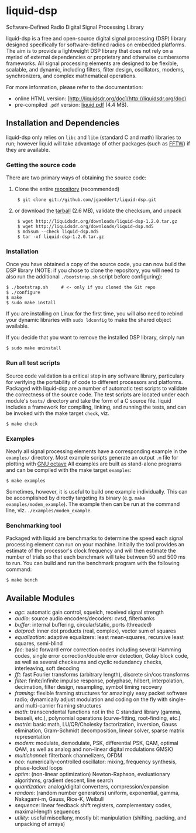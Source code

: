 
liquid-dsp
==========

Software-Defined Radio Digital Signal Processing Library

liquid-dsp is a free and open-source digital signal processing (DSP)
library designed specifically for software-defined radios on embedded
platforms. The aim is to provide a lightweight DSP library that does not
rely on a myriad of external dependencies or proprietary and otherwise
cumbersome frameworks. All signal processing elements are designed to be
flexible, scalable, and dynamic, including filters, filter design,
oscillators, modems, synchronizers, and complex mathematical operations.

For more information, please refer to the documentation:

  * online HTML version: [http://liquidsdr.org/doc](http://liquidsdr.org/doc)
  * pre-compiled `.pdf` version: [liquid.pdf](http://liquidsdr.org/downloads/liquid.pdf) (4.4 MB).

Installation and Dependencies
-----------------------------

liquid-dsp only relies on `libc` and `libm` (standard C and math)
libraries to run; however liquid will take advantage of other packages
(such as [FFTW](http://www.fftw.org)) if they are available.

### Getting the source code ###

There are two primary ways of obtaining the source code:

1. Clone the entire [repository](http://github.com/jgaeddert/liquid-dsp)
   (recommended)
        
        $ git clone git://github.com/jgaeddert/liquid-dsp.git

2. or download the [tarball](http://liquidsdr.org/downloads/liquid-dsp-1.2.0.tar.gz)
   (2.6 MB), validate the checksum, and unpack 

        $ wget http://liquidsdr.org/downloads/liquid-dsp-1.2.0.tar.gz
        $ wget http://liquidsdr.org/downloads/liquid-dsp.md5
        $ md5sum --check liquid-dsp.md5
        $ tar -xf liquid-dsp-1.2.0.tar.gz

### Installation ###

Once you have obtained a copy of the source code, you can now build the
DSP library (NOTE: if you chose to clone the repository, you will need
to also run the additional `./bootstrap.sh` script before configuring):

    $ ./bootstrap.sh     # <- only if you cloned the Git repo
    $ ./configure
    $ make
    $ sudo make install

If you are installing on Linux for the first time, you will also need
to rebind your dynamic libraries with `sudo ldconfig` to make the
shared object available.

If you decide that you want to remove the installed DSP library, simply
run

    $ sudo make uninstall

### Run all test scripts ###

Source code validation is a critical step in any software library,
particulary for verifying the portability of code to different
processors and platforms. Packaged with liquid-dsp are a number of
automatic test scripts to validate the correctness of the source code.
The test scripts are located under each module's `tests/` directory and
take the form of a C source file. liquid includes a framework for
compiling, linking, and running the tests, and can be invoked with the
make target `check`, viz.

    $ make check

### Examples ###

Nearly all signal processing elements have a corresponding example in
the `examples/` directory.  Most example scripts generate an output
`.m` file for plotting with [GNU octave](http://www.gnu.org/software/octave/)
All examples are built as stand-alone programs and can be compiled with
the make target `examples`:

    $ make examples

Sometimes, however, it is useful to build one example individually.
This can be accomplished by directly targeting its binary
(e.g. `make examples/modem_example`). The example then can be run at the
command line, viz. `./examples/modem_example`.

### Benchmarking tool ###

Packaged with liquid are benchmarks to determine the speed each signal
processing element can run on your machine. Initially the tool provides
an estimate of the processor's clock frequency and will then estimate
the number of trials so that each benchmark will take between 50 and
500 ms to run. You can build and run the benchmark program with the
following command:

    $ make bench

Available Modules
-----------------

  * _agc_: automatic gain control, squelch, received signal strength
  * _audio_: source audio encoders/decoders: cvsd, filterbanks
  * _buffer_: internal buffering, circular/static, ports (threaded)
  * _dotprod_: inner dot products (real, complex), vector sum of squares
  * _equalization_: adaptive equalizers: least mean-squares, recursive
        least squares, semi-blind
  * _fec_: basic forward error correction codes including several
        Hamming codes, single error correction/double error detection,
        Golay block code, as well as several checksums and cyclic
        redundancy checks, interleaving, soft decoding
  * _fft_: fast Fourier transforms (arbitrary length), discrete sin/cos
        transforms
  * _filter_: finite/infinite impulse response, polyphase, hilbert,
        interpolation, decimation, filter design, resampling, symbol
        timing recovery
  * _framing_: flexible framing structures for amazingly easy packet
        software radio; dynamically adjust modulation and coding on the
        fly with single- and multi-carrier framing structures
  * _math_: transcendental functions not in the C standard library
        (gamma, besseli, etc.), polynomial operations (curve-fitting,
        root-finding, etc.)
  * _matrix_: basic math, LU/QR/Cholesky factorization, inversion,
        Gauss elimination, Gram-Schmidt decomposition, linear solver,
        sparse matrix representation
  * _modem_: modulate, demodulate, PSK, differential PSK, QAM, optimal
        QAM, as well as analog and non-linear digital modulations GMSK)
  * _multichannel_: filterbank channelizers, OFDM
  * _nco_: numerically-controlled oscillator: mixing, frequency
        synthesis, phase-locked loops
  * _optim_: (non-linear optimization) Newton-Raphson, evoluationary
        algorithms, gradient descent, line search
  * _quantization_: analog/digital converters, compression/expansion
  * _random_: (random number generators) uniform, exponential, gamma,
        Nakagami-m, Gauss, Rice-K, Weibull
  * _sequence_: linear feedback shift registers, complementary codes,
        maximal-length sequences
  * _utility_: useful miscellany, mostly bit manipulation (shifting,
        packing, and unpacking of arrays)

